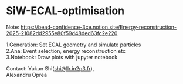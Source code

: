 # SiW-ECAL-optimisation
Note: https://bead-confidence-3ce.notion.site/Energy-reconstruction-2025-21082dd2955e80f59d48ded63fc2e220

1.Generation: Set ECAL geometry and simulate particles  
2.Ana: Event selection, energy reconstruction etc  
3.Notebook: Draw plots with jupyter notebook  

Contact: Yukun Shi(shi@llr.in2p3.fr),  
         Alexandru Oprea
